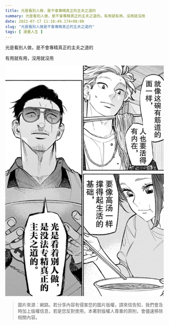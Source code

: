 ```yaml
---
title: 光是看別人做，是不會專精真正的主夫之道的
summary: 光是看別人做，是不會專精真正的主夫之道的。有用就有用，沒用就沒用
date: 2022-07-17 11:10:49.174+08:00
slug: "光是看別人做是不會專精真正的主夫之道的"
tags: [ 漫畫人生 ]
---
```


光是看別人做，是不會專精真正的主夫之道的

有用就有用，沒用就沒用

![光是看別人做，是不會專精真正的主夫之道的](./cover.webp)

> 圖片來源：網路。若分享內容有侵害您的圖片版權，請來信告知，我們會及時加上版權信息，若是您反對使用，本著對版權人尊重的原則，會儘速移除相關內容。